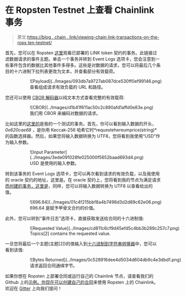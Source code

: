 # 在 Ropsten Testnet 上查看 Chainlink 事务

> 原文:[https://blog . chain . link/viewing-chain link-transactions-on-the-rops ten-testnet/](https://blog.chain.link/viewing-chainlink-transactions-on-the-ropsten-testnet/)

首先，您可以在 Ropsten [这里](https://ropsten.etherscan.io/txs?ea=0x20fe562d797a42dcb3399062ae9546cd06f63280&topic0=0xddf252ad1be2c89b69c2b068fc378daa952ba7f163c4a11628f55a4df523b3ef)观看已部署的 LINK token 契约的事务。此链接过滤数据请求的事件主题。单击一个事务并转到 Event Logs 选项卡，您会注意到一些事件包含的数据比其他事件多得多。这些是对数据的请求，您可以将最后几个条目的十六进制下拉列表更改为文本，并查看部分有效载荷。

<figure class="kg-card kg-image-card kg-card-hascaption">

<figure id="attachment_689" aria-describedby="caption-attachment-689" style="width: 998px" class="wp-caption alignnone">![Payload](../Images/093db7a9727ab087dce530ff0ef99146.png)

<figcaption id="caption-attachment-689" class="wp-caption-text">查看组成请求有效负载的 URL 和路径。</figcaption>

</figure>

</figure>

您还可以使用 [CBOR 解码器](http://cbor.me/)以纯文本方式查看完整的有效载荷:

<figure class="kg-card kg-image-card kg-card-hascaption">

<figure id="attachment_690" aria-describedby="caption-attachment-690" style="width: 1096px" class="wp-caption alignnone">![CBOR](../Images/d1b41f611ac50c2c890afd1affd0e83e.png)

<figcaption id="caption-attachment-690" class="wp-caption-text">我们用 CBOR 来编码对数据的请求。</figcaption>

</figure>

</figure>

比如这里的[这里的](https://ropsten.etherscan.io/tx/0x8972dbdab99e8356e34800a2944c0b1377de06d4e5404a30cb56a8a942cfa665)是我的一个测试的事务。首先，你可以看到输入数据的开头， *0x620cae68* ，是你用 Keccak-256 哈希它时*requestehereumprice(string)*的函数选择器。然后，如果您将输入数据转换为 UTF8，您将看到我使用“USD”作为输入参数。

<figure class="kg-card kg-image-card kg-card-hascaption">

<figure id="attachment_691" aria-describedby="caption-attachment-691" style="width: 414px" class="wp-caption alignnone">![Input Parameter](../Images/3ede091028fe025000f5652baad693d4.png)

<figcaption id="caption-attachment-691" class="wp-caption-text">USD 是使用的输入参数。</figcaption>

</figure>

</figure>

转到该事务的 Event Logs 选项卡，您可以再次看到请求的有效负载，以及我使用的 oracle 契约的地址，这里是。在 oracle 契约上，您将看到我的节点为满足请求[而创建的事务，这里是](https://ropsten.etherscan.io/tx/0x5a1e42a854969cada65e280ca6ef9bffd42eccdb8eee31870e74735afe4935fe)，同样，您可以将输入数据转换为 UTF8 以查看给出的值。

<figure class="kg-card kg-image-card kg-card-hascaption">

<figure id="attachment_692" aria-describedby="caption-attachment-692" style="width: 635px" class="wp-caption alignnone">![696.64](../Images/01c4f215bbf8a4b7498d3d2d89c62e06.png)

<figcaption id="caption-attachment-692" class="wp-caption-text">696.64 是赋予甲骨文合约的价值。</figcaption>

</figure>

<figcaption></figcaption>

</figure>

此外，您可以转到“事件日志”选项卡，直接获取发送给合同的十六进制值:

<figure class="kg-card kg-image-card kg-card-hascaption">

<figure id="attachment_693" aria-describedby="caption-attachment-693" style="width: 689px" class="wp-caption alignnone">![Requested Value](../Images/cd811c6cf9d45efd5c4bb3b289c257c7.png)

<figcaption id="caption-attachment-693" class="wp-caption-text">Topics[2] contains the requested value.</figcaption>

</figure>

</figure>

一旦您将最后一个主题(主题[2])的值输入到[十六进制到字符串转换器](https://www.rapidtables.com/convert/number/ascii-hex-bin-dec-converter.html)中，您可以看到该值:

<figure class="kg-card kg-image-card kg-card-hascaption">

<figure id="attachment_694" aria-describedby="caption-attachment-694" style="width: 606px" class="wp-caption alignnone">![Bytes Returned](../Images/0c528916dee4d5034d604db9c4e3dbd1.png)

<figcaption id="caption-attachment-694" class="wp-caption-text">请求返回合同通缉字节。</figcaption>

</figure>

<figcaption></figcaption>

</figure>

如果你想在 Ropsten 上部署合同或运行自己的 Chainlink 节点，请查看我们的 Github 上的[示例。你现在可以](https://github.com/smartcontractkit/chainlink/tree/master/examples/ropsten)[创建自己的合同](https://github.com/smartcontractkit/chainlink/wiki/How-to-make-a-Chainlinked-contract)来使用 Ropsten 上的 Chainlink。欢迎在 [Gitter](https://gitter.im/smartcontractkit-chainlink/Lobby) 上向我们提问！